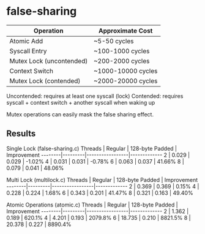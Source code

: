 # false-sharing

Operation                | Approximate Cost
------------------------ | ----------------
Atomic Add               | ~5-50 cycles
Syscall Entry            | ~100-1000 cycles
Mutex Lock (uncontended) | ~200-2000 cycles
Context Switch           | ~1000-10000 cycles
Mutex Lock (contended)   | ~2000-20000 cycles

Uncontended: requires at least one syscall (lock)
Contended: requires syscall + context switch + another syscall when waking up

Mutex operations can easily mask the false sharing effect. 

## Results

Single Lock (false-sharing.c)
Threads | Regular | 128-byte Padded | Improvement
--------|---------|-----------------|-------------
2       | 0.029   | 0.029           | -1.02%
4       | 0.031   | 0.031           | -0.78%
6       | 0.063   | 0.037           | 41.66%
8       | 0.079   | 0.041           | 48.06%

Multi Lock (multilock.c)
Threads | Regular | 128-byte Padded | Improvement
--------|---------|-----------------|-------------
2       | 0.369   | 0.369           | 0.15%
4       | 0.228   | 0.224           | 1.68%
6       | 0.343   | 0.201           | 41.47%
8       | 0.321   | 0.163           | 49.40%

Atomic Operations (atomic.c)
Threads | Regular | 128-byte Padded | Improvement
--------|---------|-----------------|-------------
2       | 1.362   | 0.189           | 620.1%
4       | 4.201   | 0.193           | 2079.8%
6       | 18.735  | 0.210           | 8821.5%
8       | 20.378  | 0.227           | 8890.4%